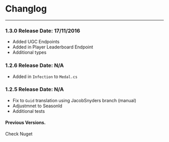 # Changlog
---------------
### 1.3.0 **Release Date: 17/11/2016**
- Added UGC Endpoints
- Added in Player Leaderboard Endpoint
- Additional types

### 1.2.6 **Release Date: N/A**
- Added in `Infection` to `Medal.cs`

### 1.2.5 **Release Date: N/A**
- Fix to `Guid` translation using JacobSnyders branch (manual)
- Adjustmnet to SeasonId
- Additional tests

#### Previous Versions.
Check Nuget